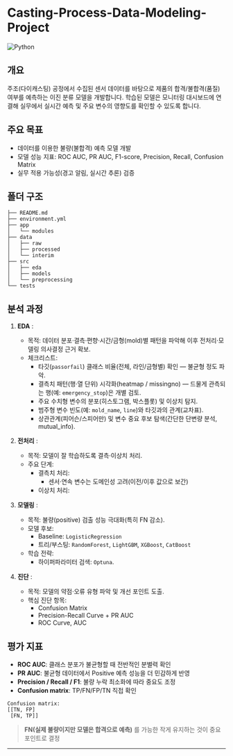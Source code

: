 # Casting-Process-Data-Modeling-Project

![Python](https://img.shields.io/badge/python-3.13%2B-blue)

## 개요
주조(다이캐스팅) 공정에서 수집된 센서 데이터를 바탕으로 제품의 합격/불합격(품질) 여부를 예측하는 이진 분류 모델을 개발합니다. 학습된 모델은 모니터링 대시보드에 연결해 실무에서 실시간 예측 및 주요 변수의 영향도를 확인할 수 있도록 합니다.

## 주요 목표
- 데이터를 이용한 불량(불합격) 예측 모델 개발
- 모델 성능 지표: ROC AUC, PR AUC, F1-score, Precision, Recall, Confusion Matrix
- 실무 적용 가능성(경고 알림, 실시간 추론) 검증

## 폴더 구조
```
├── README.md
├── environment.yml
├── app
│   └── modules
├── data
│   ├── raw
│   ├── processed
│   └── interim
├── src
│   ├── eda
│   ├── models
│   └── preprocessing
└── tests
```

## 분석 과정
1. **EDA** :
   - 목적: 데이터 분포·결측·편향·시간/금형(mold)별 패턴을 파악해 이후 전처리·모델링 의사결정 근거 확보.
   - 체크리스트:
     - 타깃(`passorfail`) 클래스 비율(전체, 라인/금형별) 확인 — 불균형 정도 파악.
     - 결측치 패턴(행·열 단위) 시각화(heatmap / missingno) — 드물게 관측되는 행(예: `emergency_stop`)은 개별 검토.
     - 주요 수치형 변수의 분포(히스토그램, 박스플롯) 및 이상치 탐지.
     - 범주형 변수 빈도(예: `mold_name`, `line`)와 타깃과의 관계(교차표).
     - 상관관계(피어슨/스피어만) 및 변수 중요 후보 탐색(간단한 단변량 분석, mutual_info).
2. **전처리** :
   - 목적: 모델이 잘 학습하도록 결측·이상치 처리.
   - 주요 단계:
     - 결측치 처리: 
       - 센서·연속 변수는 도메인성 고려(이전/이후 값으로 보간)
     - 이상치 처리: 

3. **모델링** :
   - 목적: 불량(positive) 검출 성능 극대화(특히 FN 감소).
   - 모델 후보:
     - Baseline: `LogisticRegression`
     - 트리/부스팅: `RandomForest`, `LightGBM`, `XGBoost`, `CatBoost`
   - 학습 전략:
     - 하이퍼파라미터 검색: `Optuna`.

4. **진단** :
   - 목적: 모델의 약점·오류 유형 파악 및 개선 포인트 도출.
   - 핵심 진단 항목:
     - Confusion Matrix
     - Precision-Recall Curve + PR AUC
     - ROC Curve, AUC


## 평가 지표
- **ROC AUC**: 클래스 분포가 불균형할 때 전반적인 분별력 확인
- **PR AUC**: 불균형 데이터에서 Positive 예측 성능을 더 민감하게 반영
- **Precision / Recall / F1**: 불량 누락 최소화에 따라 중요도 조정
- **Confusion matrix**: TP/FN/FP/TN 직접 확인
```
Confusion matrix:
[[TN, FP]
 [FN, TP]]
```
> **FN(실제 불량이지만 모델은 합격으로 예측)** 를 가능한 작게 유지하는 것이 중요 포인트로 결정 


---
